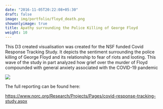 ```yaml
---
date: "2016-11-05T20:22:08+05:30"
draft: false
image: img/portfolio/floyd_death.png
showonlyimage: true
title: Apathy surrounding the Police Killing of George Floyd
weight: 10
---
```



This D3 created visualisation was created for the NSF funded Covid Response Tracking Study. It depicts the sentiment surrounding the police killing of George Floyd and its relationship to fear of riots and looting. This wave of the study in part analyzed how grief over the murder of Floyd compounded with general anxiety associated with the COVID-19 pandemic
<!--more-->

![](/img/portfolio/floyd_death.png)

The full reporting can be found here:

https://www.norc.org/Research/Projects/Pages/covid-response-tracking-study.aspx

